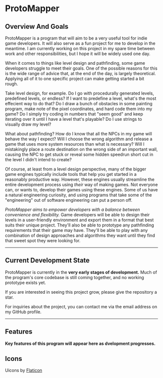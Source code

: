 # ProtoMapper 

## Overview And Goals

ProtoMapper is a program that will aim to be a very useful tool for indie game developers. It will also serve as a fun 
project for me to develop in the meantime. I am currently working on this project in my spare time between work and 
other responsibilities, but I hope it will be widely used one day.

When it comes to things like level design and pathfinding, some game developers struggle to meet their goals. One of the 
possible reasons for this is the wide range of advice that, at the end of the day, is largely theoretical. Applying all of 
it to one specific project can make getting started a bit rough.

Take level design, for example. Do I go with procedurally generated levels, predefined levels, or endless? If I want to 
predefine a level, what's the most effecient way to do that? Do I draw a bunch of obstacles in some painting program, make 
note of the pixel coordinates, and hard code them into my game? Do I simply try coding in numbers that "seem good" and keep 
iterating over it until I have a level that's playable? Do I use strings to visually draw my level? 

What about pathfinding? How do I know that all the NPCs in my game will behave the way I expect? Will I choose the wrong algorithm 
and release a game that uses more system resources than what is necessary? Will I mistakingly place a route destination on the wrong side 
of an important wall, causing the NPC to get stuck or reveal some hidden speedrun short cut in the level I didn't intend to create?

Of course, at least from a level design perspective, many of the bigger game engines typically include tools that help you get started 
in a reasonably productive way. However, these engines usually streamline the entire development process using *their* way of making games. 
Not everyone can, or wants to, develop their games using these engines. Some of us have a natural engineering curiosity, and using programs 
that take some of the "engineering" out of software engineering can put a person off.

*ProtoMapper aims to empower developers with a balance between convenience and flexibility.* Game developers will be able to design their 
levels in a user-friendly environment and export them in a format that best suits their unique project. They'll also be able to prototype 
any pathfinding requirements that their game may have. They'll be able to play with any combination of design approaches and algorithms 
they want until they find that sweet spot they were looking for.

---

## Current Development State

ProtoMapper is currently in the **very early stages of development.** Much of the program's core codebase is still coming together, and no 
working prototype exists yet. 

If you are interested in seeing this project grow, please give the repository a star. 

For inquiries about the project, you can contact me via the email address on my GitHub profile.

---

## Features

**Key features of this program will appear here as dvelopment progresses.**

## Icons

Uicons by <a href="https://www.flaticon.com/uicons">Flaticon</a>
